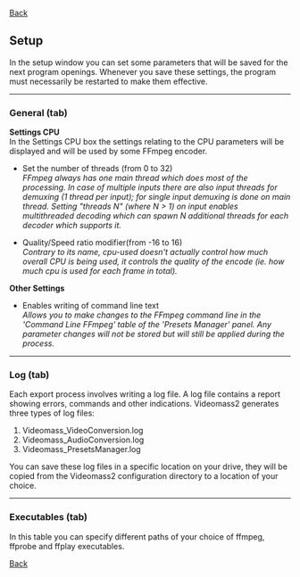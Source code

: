 [Back](../../videomass2_use.md)

## Setup

In the setup window you can set some parameters that will be saved for the next program openings. 
Whenever you save these settings, the program must necessarily be restarted to make them effective.

------------------
### General (tab)

**Settings CPU**   
In the Settings CPU box the settings relating to the CPU parameters will be displayed and will be used 
by some FFmpeg encoder.   

- Set the number of threads (from 0 to 32)   
  _FFmpeg always has one main thread which does most of the processing. In case of multiple inputs there are 
  also input threads for demuxing (1 thread per input); for single input demuxing is done on main thread.
  Setting "threads N" (where N > 1) on input enables multithreaded decoding which can spawn N additional threads 
  for each decoder which supports it._
  
 - Quality/Speed ratio modifier(from -16 to 16)   
   _Contrary to its name, cpu-used doesn't actually control how much overall CPU is being used, it controls the 
   quality of the encode (ie. how much cpu is used for each frame in total)._   

**Other Settings**

- Enables writing of command line text   
  _Allows you to make changes to the FFmpeg command line in the 'Command Line FFmpeg' table of the 'Presets Manager' panel. 
  Any parameter changes will not be stored but will still be applied during the process._
  
-------------------  
### Log (tab)

Each export process involves writing a log file. A log file contains a report showing errors, commands and other 
indications. Videomass2 generates three types of log files:   

1) Videomass_VideoConversion.log
2) Videomass_AudioConversion.log
3) Videomass_PresetsManager.log   

You can save these log files in a specific location on your drive, they will be copied from the Videomass2 configuration directory to a location of your choice.

-------------------
### Executables (tab)

In this table you can specify different paths of your choice of ffmpeg, ffprobe and ffplay executables.   

[Back](../../videomass2_use.md)

